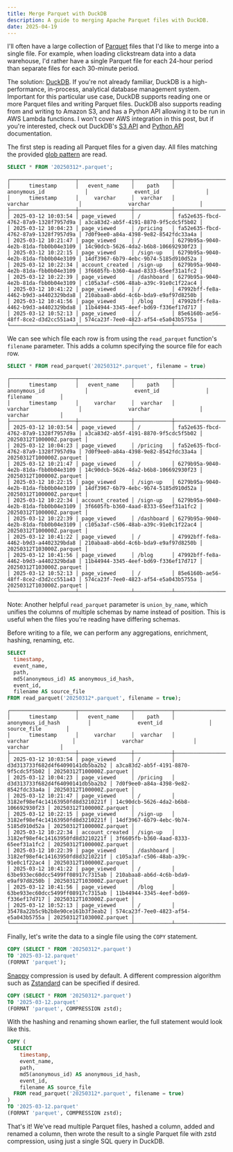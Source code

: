 ```yaml
---
title: Merge Parquet with DuckDB
description: A guide to merging Apache Parquet files with DuckDB.
date: 2025-04-19
---
```


I'll often have a large collection of [Parquet](https://parquet.apache.org/)
files that I'd like to merge into a single file. For example, when loading
clickstream data into a data warehouse, I'd rather have a single Parquet file
for each 24-hour period than separate files for each 30-minute period.

The solution: [DuckDB](https://duckdb.org/). If you're not already familiar,
DuckDB is a high-performance, in-process, analytical database management system.
Important for this particular use case, DuckDB supports reading one or more
Parquet files and writing Parquet files. DuckDB also supports reading from and
writing to Amazon S3, and has a Python API allowing it to be run in AWS Lambda
functions. I won't cover AWS integration in this post, but if you're interested,
check out DuckDB's
[S3 API](https://duckdb.org/docs/stable/extensions/httpfs/s3api) and
[Python API](https://duckdb.org/docs/stable/clients/python/overview)
documentation.

The first step is reading all Parquet files for a given day. All files matching
the provided [glob pattern](<https://en.wikipedia.org/wiki/Glob_(programming)>)
are read.

```sql
SELECT * FROM '20250312*.parquet';
```

```
┌─────────────────────┬─────────────────┬────────────┬──────────────────────────────────────┬──────────────────────────────────────┐
│      timestamp      │   event_name    │    path    │             anonymous_id             │               event_id               │
│      timestamp      │     varchar     │  varchar   │               varchar                │               varchar                │
├─────────────────────┼─────────────────┼────────────┼──────────────────────────────────────┼──────────────────────────────────────┤
│ 2025-03-12 10:03:54 │ page_viewed     │ /          │ fa52e635-fbcd-4762-87a9-1328f7957d9a │ a3ca83d2-ab5f-4191-8870-9f5cdc5f5b02 │
│ 2025-03-12 10:04:23 │ page_viewed     │ /pricing   │ fa52e635-fbcd-4762-87a9-1328f7957d9a │ 7d0f9ee0-a84a-4398-9e82-8542fdc33a4a │
│ 2025-03-12 10:21:47 │ page_viewed     │ /          │ 6279b95a-9040-4e2b-81da-fbb0b04e3109 │ 14c90dcb-5626-4da2-b6b8-106692930f23 │
│ 2025-03-12 10:22:15 │ page_viewed     │ /sign-up   │ 6279b95a-9040-4e2b-81da-fbb0b04e3109 │ 14df3967-6b79-4ebc-9b74-5185d910d52a │
│ 2025-03-12 10:22:34 │ account_created │ /sign-up   │ 6279b95a-9040-4e2b-81da-fbb0b04e3109 │ 3f6605fb-b360-4aad-8333-65eef31a1fc2 │
│ 2025-03-12 10:22:39 │ page_viewed     │ /dashboard │ 6279b95a-9040-4e2b-81da-fbb0b04e3109 │ c105a3af-c506-48ab-a39c-91e0c1f22ac4 │
│ 2025-03-12 10:41:22 │ page_viewed     │ /          │ 47992bff-fe8a-4462-b9d3-a4402329bda8 │ 210abaa8-ab6d-4c6b-bda9-e9af97d8250b │
│ 2025-03-12 10:41:56 │ page_viewed     │ /blog      │ 47992bff-fe8a-4462-b9d3-a4402329bda8 │ 11b44944-3345-4eef-bd69-f336ef17d717 │
│ 2025-03-12 10:52:13 │ page_viewed     │ /          │ 85e6160b-ae56-48ff-8ce2-d3d2cc551a43 │ 574ca23f-7ee0-4823-af54-e5a043b5755a │
└─────────────────────┴─────────────────┴────────────┴──────────────────────────────────────┴──────────────────────────────────────┘
```

We can see which file each row is from using the `read_parquet` function's
`filename` parameter. This adds a column specifying the source file for each
row.

```sql
SELECT * FROM read_parquet('20250312*.parquet', filename = true)
```

```
┌─────────────────────┬─────────────────┬────────────┬──────────────────────────────────────┬──────────────────────────────────────┬──────────────────────────┐
│      timestamp      │   event_name    │    path    │             anonymous_id             │               event_id               │         filename         │
│      timestamp      │     varchar     │  varchar   │               varchar                │               varchar                │         varchar          │
├─────────────────────┼─────────────────┼────────────┼──────────────────────────────────────┼──────────────────────────────────────┼──────────────────────────┤
│ 2025-03-12 10:03:54 │ page_viewed     │ /          │ fa52e635-fbcd-4762-87a9-1328f7957d9a │ a3ca83d2-ab5f-4191-8870-9f5cdc5f5b02 │ 20250312T100000Z.parquet │
│ 2025-03-12 10:04:23 │ page_viewed     │ /pricing   │ fa52e635-fbcd-4762-87a9-1328f7957d9a │ 7d0f9ee0-a84a-4398-9e82-8542fdc33a4a │ 20250312T100000Z.parquet │
│ 2025-03-12 10:21:47 │ page_viewed     │ /          │ 6279b95a-9040-4e2b-81da-fbb0b04e3109 │ 14c90dcb-5626-4da2-b6b8-106692930f23 │ 20250312T100000Z.parquet │
│ 2025-03-12 10:22:15 │ page_viewed     │ /sign-up   │ 6279b95a-9040-4e2b-81da-fbb0b04e3109 │ 14df3967-6b79-4ebc-9b74-5185d910d52a │ 20250312T100000Z.parquet │
│ 2025-03-12 10:22:34 │ account_created │ /sign-up   │ 6279b95a-9040-4e2b-81da-fbb0b04e3109 │ 3f6605fb-b360-4aad-8333-65eef31a1fc2 │ 20250312T100000Z.parquet │
│ 2025-03-12 10:22:39 │ page_viewed     │ /dashboard │ 6279b95a-9040-4e2b-81da-fbb0b04e3109 │ c105a3af-c506-48ab-a39c-91e0c1f22ac4 │ 20250312T100000Z.parquet │
│ 2025-03-12 10:41:22 │ page_viewed     │ /          │ 47992bff-fe8a-4462-b9d3-a4402329bda8 │ 210abaa8-ab6d-4c6b-bda9-e9af97d8250b │ 20250312T103000Z.parquet │
│ 2025-03-12 10:41:56 │ page_viewed     │ /blog      │ 47992bff-fe8a-4462-b9d3-a4402329bda8 │ 11b44944-3345-4eef-bd69-f336ef17d717 │ 20250312T103000Z.parquet │
│ 2025-03-12 10:52:13 │ page_viewed     │ /          │ 85e6160b-ae56-48ff-8ce2-d3d2cc551a43 │ 574ca23f-7ee0-4823-af54-e5a043b5755a │ 20250312T103000Z.parquet │
└─────────────────────┴─────────────────┴────────────┴──────────────────────────────────────┴──────────────────────────────────────┴──────────────────────────┘
```

Note: Another helpful `read_parquet` parameter is `union_by_name`, which unifies
the columns of multiple schemas by name instead of position. This is useful when
the files you're reading have differing schemas.

Before writing to a file, we can perform any aggregations, enrichment, hashing,
renaming, etc.

```sql
SELECT
  timestamp,
  event_name,
  path,
  md5(anonymous_id) AS anonymous_id_hash,
  event_id,
  filename AS source_file
FROM read_parquet('20250312*.parquet', filename = true);
```

```
┌─────────────────────┬─────────────────┬────────────┬──────────────────────────────────┬──────────────────────────────────────┬──────────────────────────┐
│      timestamp      │   event_name    │    path    │        anonymous_id_hash         │               event_id               │       source_file        │
│      timestamp      │     varchar     │  varchar   │             varchar              │               varchar                │         varchar          │
├─────────────────────┼─────────────────┼────────────┼──────────────────────────────────┼──────────────────────────────────────┼──────────────────────────┤
│ 2025-03-12 10:03:54 │ page_viewed     │ /          │ d3d313733f682d4f64090141db5ba2b2 │ a3ca83d2-ab5f-4191-8870-9f5cdc5f5b02 │ 20250312T100000Z.parquet │
│ 2025-03-12 10:04:23 │ page_viewed     │ /pricing   │ d3d313733f682d4f64090141db5ba2b2 │ 7d0f9ee0-a84a-4398-9e82-8542fdc33a4a │ 20250312T100000Z.parquet │
│ 2025-03-12 10:21:47 │ page_viewed     │ /          │ 3182ef98ef4c14163950fd8d3210221f │ 14c90dcb-5626-4da2-b6b8-106692930f23 │ 20250312T100000Z.parquet │
│ 2025-03-12 10:22:15 │ page_viewed     │ /sign-up   │ 3182ef98ef4c14163950fd8d3210221f │ 14df3967-6b79-4ebc-9b74-5185d910d52a │ 20250312T100000Z.parquet │
│ 2025-03-12 10:22:34 │ account_created │ /sign-up   │ 3182ef98ef4c14163950fd8d3210221f │ 3f6605fb-b360-4aad-8333-65eef31a1fc2 │ 20250312T100000Z.parquet │
│ 2025-03-12 10:22:39 │ page_viewed     │ /dashboard │ 3182ef98ef4c14163950fd8d3210221f │ c105a3af-c506-48ab-a39c-91e0c1f22ac4 │ 20250312T100000Z.parquet │
│ 2025-03-12 10:41:22 │ page_viewed     │ /          │ 63be933ec60dcc5499ff08917c7315ab │ 210abaa8-ab6d-4c6b-bda9-e9af97d8250b │ 20250312T103000Z.parquet │
│ 2025-03-12 10:41:56 │ page_viewed     │ /blog      │ 63be933ec60dcc5499ff08917c7315ab │ 11b44944-3345-4eef-bd69-f336ef17d717 │ 20250312T103000Z.parquet │
│ 2025-03-12 10:52:13 │ page_viewed     │ /          │ 35478a22b5c9b2b8e90ce161b3f3eab2 │ 574ca23f-7ee0-4823-af54-e5a043b5755a │ 20250312T103000Z.parquet │
└─────────────────────┴─────────────────┴────────────┴──────────────────────────────────┴──────────────────────────────────────┴──────────────────────────┘
```

Finally, let's write the data to a single file using the `COPY` statement.

```sql
COPY (SELECT * FROM '20250312*.parquet')
TO '2025-03-12.parquet'
(FORMAT 'parquet');
```

[Snappy](<https://en.wikipedia.org/wiki/Snappy_(compression)>) compression is used
by default. A different compression algorithm such as
[Zstandard](https://en.wikipedia.org/wiki/Zstd) can be specified if desired.

```sql
COPY (SELECT * FROM '20250312*.parquet')
TO '2025-03-12.parquet'
(FORMAT 'parquet', COMPRESSION zstd);
```

With the hashing and renaming shown earlier, the full statement would look like
this.

```sql
COPY (
  SELECT
    timestamp,
    event_name,
    path,
    md5(anonymous_id) AS anonymous_id_hash,
    event_id,
    filename AS source_file
  FROM read_parquet('20250312*.parquet', filename = true)
)
TO '2025-03-12.parquet'
(FORMAT 'parquet', COMPRESSION zstd);
```

That's it! We've read multiple Parquet files, hashed a column, added and renamed
a column, then wrote the result to a single Parquet file with zstd compression,
using just a single SQL query in DuckDB.
